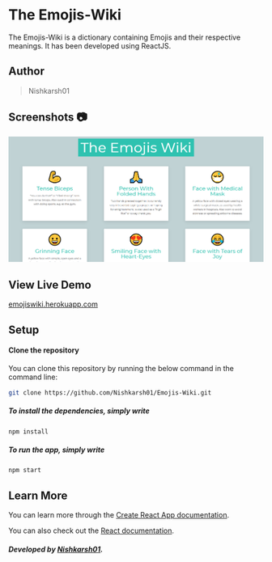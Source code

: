 # The Emojis-Wiki

The Emojis-Wiki is a dictionary containing Emojis and their respective meanings. It has been developed using ReactJS.

## Author 
> Nishkarsh01

## Screenshots 📷
![Web App](screenshots/1.png)

## View Live Demo

 [emojiswiki.herokuapp.com](https://emojiswiki.herokuapp.com/)

## Setup

#### Clone the repository

You can clone this repository by running the below command in the command line:

```bash
git clone https://github.com/Nishkarsh01/Emojis-Wiki.git
```

  ##### To install the dependencies, simply write
```bash
npm install
```

  ##### To run the app, simply write
```bash
npm start
```

## Learn More

You can learn more through the [Create React App documentation](https://facebook.github.io/create-react-app/docs/getting-started).

You can also check out the [React documentation](https://reactjs.org/).


##### Developed by [Nishkarsh01](https://github.com/Nishkarsh01).

